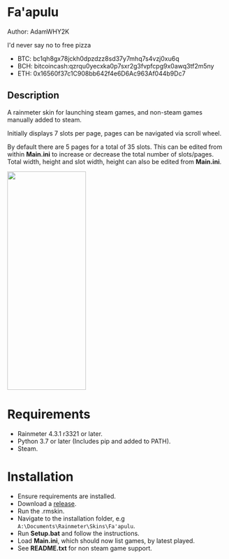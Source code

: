 # Fa'apulu
Author: AdamWHY2K

I'd never say no to free pizza
* BTC: bc1qh8gx78jckh0dpzdzz8sd37y7mhq7s4vzj0xu6q
* BCH: bitcoincash:qzrqu0yecxka0p7sxr2g3fvpfcpg9x0awq3tf2m5ny
* ETH: 0x16560f37c1C908bb642f4e6D6Ac963Af044b9Dc7

## Description
A rainmeter skin for launching steam games, and non-steam games manually added to steam. 

Initially displays 7 slots per page, pages can be navigated via scroll wheel. 

By default there are 5 pages for a total of 35 slots. This can be edited from within **Main.ini** to increase or decrease the total number of slots/pages. Total width, height and slot width, height can also be edited from **Main.ini**.

<img src="https://user-images.githubusercontent.com/68286215/127569067-8b73f156-32ac-448d-8d6b-de79335cf354.gif" width="180" height="500">

# Requirements
* Rainmeter 4.3.1 r3321 or later.
* Python 3.7 or later (Includes pip and added to PATH).
* Steam.

# Installation
* Ensure requirements are installed.
* Download a [release](https://github.com/AdamWHY2K/Fa-apulu/releases).
* Run the .rmskin.
* Navigate to the installation folder, e.g `A:\Documents\Rainmeter\Skins\Fa'apulu`.
* Run **Setup.bat** and follow the instructions.
* Load **Main.ini**, which should now list games, by latest played.
* See **README.txt** for non steam game support.
